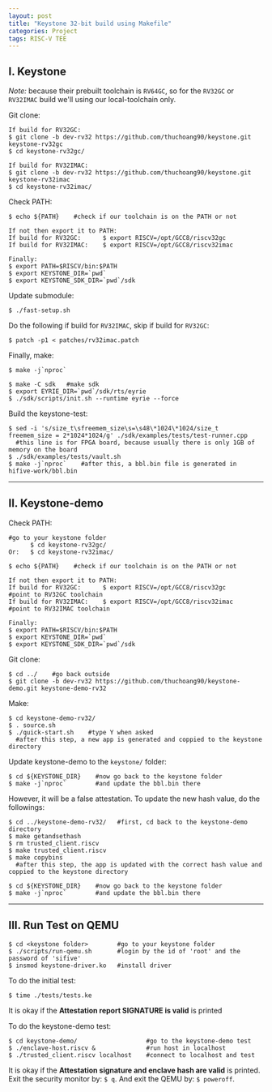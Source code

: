 ```yaml
---
layout: post
title: "Keystone 32-bit build using Makefile"
categories: Project
tags: RISC-V TEE
---
```


## I. Keystone

*Note:* because their prebuilt toolchain is ```RV64GC```, so for the ```RV32GC``` or ```RV32IMAC``` build we'll using our local-toolchain only.

Git clone:
```shell
If build for RV32GC:
$ git clone -b dev-rv32 https://github.com/thuchoang90/keystone.git keystone-rv32gc
$ cd keystone-rv32gc/

If build for RV32IMAC:
$ git clone -b dev-rv32 https://github.com/thuchoang90/keystone.git keystone-rv32imac
$ cd keystone-rv32imac/
```

Check PATH:
```shell
$ echo ${PATH}    #check if our toolchain is on the PATH or not

If not then export it to PATH:
If build for RV32GC:      $ export RISCV=/opt/GCC8/riscv32gc
If build for RV32IMAC:    $ export RISCV=/opt/GCC8/riscv32imac

Finally:
$ export PATH=$RISCV/bin:$PATH
$ export KEYSTONE_DIR=`pwd`
$ export KEYSTONE_SDK_DIR=`pwd`/sdk
```

Update submodule:
```shell
$ ./fast-setup.sh
```

Do the following if build for ```RV32IMAC```, skip if build for ```RV32GC```:
```
$ patch -p1 < patches/rv32imac.patch
```

Finally, make:
```shell
$ make -j`nproc`

$ make -C sdk   #make sdk
$ export EYRIE_DIR=`pwd`/sdk/rts/eyrie
$ ./sdk/scripts/init.sh --runtime eyrie --force
```

Build the keystone-test:
```shell
$ sed -i 's/size_t\sfreemem_size\s=\s48\*1024\*1024/size_t freemem_size = 2*1024*1024/g' ./sdk/examples/tests/test-runner.cpp
  #this line is for FPGA board, because usually there is only 1GB of memory on the board
$ ./sdk/examples/tests/vault.sh
$ make -j`nproc`    #after this, a bbl.bin file is generated in hifive-work/bbl.bin
```

* * *

## II. Keystone-demo

Check PATH:
```shell
#go to your keystone folder
      $ cd keystone-rv32gc/
Or:   $ cd keystone-rv32imac/

$ echo ${PATH}    #check if our toolchain is on the PATH or not

If not then export it to PATH:
If build for RV32GC:      $ export RISCV=/opt/GCC8/riscv32gc      #point to RV32GC toolchain
If build for RV32IMAC:    $ export RISCV=/opt/GCC8/riscv32imac    #point to RV32IMAC toolchain

Finally:
$ export PATH=$RISCV/bin:$PATH
$ export KEYSTONE_DIR=`pwd`
$ export KEYSTONE_SDK_DIR=`pwd`/sdk
```

Git clone:
```shell
$ cd ../    #go back outside
$ git clone -b dev-rv32 https://github.com/thuchoang90/keystone-demo.git keystone-demo-rv32
```

Make:
```shell
$ cd keystone-demo-rv32/
$ . source.sh
$ ./quick-start.sh    #type Y when asked
  #after this step, a new app is generated and coppied to the keystone directory
```

Update keystone-demo to the ```keystone/``` folder:
```shell
$ cd ${KEYSTONE_DIR}    #now go back to the keystone folder
$ make -j`nproc`        #and update the bbl.bin there
```

However, it will be a false attestation. To update the new hash value, do the followings:
```shell
$ cd ../keystone-demo-rv32/   #first, cd back to the keystone-demo directory
$ make getandsethash
$ rm trusted_client.riscv
$ make trusted_client.riscv
$ make copybins
  #after this step, the app is updated with the correct hash value and coppied to the keystone directory

$ cd ${KEYSTONE_DIR}    #now go back to the keystone folder
$ make -j`nproc`        #and update the bbl.bin there
```

* * *

## III. Run Test on QEMU

```shell
$ cd <keystone folder>        #go to your keystone folder
$ ./scripts/run-qemu.sh       #login by the id of 'root' and the password of 'sifive'
$ insmod keystone-driver.ko   #install driver
```

To do the initial test:
```shell
$ time ./tests/tests.ke
```
It is okay if the **Attestation report SIGNATURE is valid** is printed

To do the keystone-demo test:
```shell
$ cd keystone-demo/                   #go to the keystone-demo test
$ ./enclave-host.riscv &              #run host in localhost
$ ./trusted_client.riscv localhost    #connect to localhost and test
```
It is okay if the **Attestation signature and enclave hash are valid** is printed.
Exit the security monitor by: ```$ q```. And exit the QEMU by:  ```$ poweroff```.
